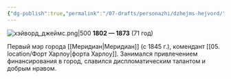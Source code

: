 ```yaml
---
{"dg-publish":true,"permalink":"/07-drafts/personazhi/dzhejms-hejvord/","tags":["личность"]}
---
```


![хэйворд_джеймс.png|500](/img/user/09.%20files/%D1%85%D1%8D%D0%B9%D0%B2%D0%BE%D1%80%D0%B4_%D0%B4%D0%B6%D0%B5%D0%B9%D0%BC%D1%81.png)
**1802 — 1873** (71 год)

Первый мэр города [[Меридиан\|Меридиан]] (с 1845 г.), комендант [[05. location/Форт Харлоу\|форта Харлоу]]. 
Занимался привлечением финансирования в город, славился диспломатическим талантом и добрым нравом. 